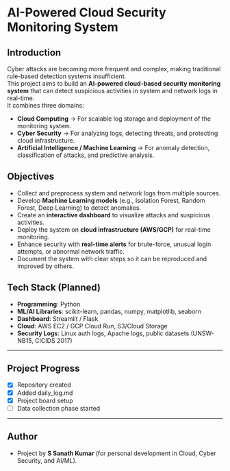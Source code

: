# AI-Powered Cloud Security Monitoring System

##  Introduction
Cyber attacks are becoming more frequent and complex, making traditional rule-based detection systems insufficient.  
This project aims to build an **AI-powered cloud-based security monitoring system** that can detect suspicious activities in system and network logs in real-time.  
It combines three domains:
- **Cloud Computing** → For scalable log storage and deployment of the monitoring system.  
- **Cyber Security** → For analyzing logs, detecting threats, and protecting cloud infrastructure.  
- **Artificial Intelligence / Machine Learning** → For anomaly detection, classification of attacks, and predictive analysis.  

##  Objectives
- Collect and preprocess system and network logs from multiple sources.  
- Develop **Machine Learning models** (e.g., Isolation Forest, Random Forest, Deep Learning) to detect anomalies.  
- Create an **interactive dashboard** to visualize attacks and suspicious activities.  
- Deploy the system on **cloud infrastructure (AWS/GCP)** for real-time monitoring.  
- Enhance security with **real-time alerts** for brute-force, unusual login attempts, or abnormal network traffic.  
- Document the system with clear steps so it can be reproduced and improved by others.  

##  Tech Stack (Planned)
- **Programming**: Python  
- **ML/AI Libraries**: scikit-learn, pandas, numpy, matplotlib, seaborn  
- **Dashboard**: Streamlit / Flask  
- **Cloud**: AWS EC2 / GCP Cloud Run, S3/Cloud Storage  
- **Security Logs**: Linux auth logs, Apache logs, public datasets (UNSW-NB15, CICIDS 2017)  

---

##  Project Progress
- [x] Repository created  
- [x] Added daily_log.md  
- [x] Project board setup  
- [ ] Data collection phase started  

---

##  Author
- Project by **S Sanath Kumar** (for personal development in Cloud, Cyber Security, and AI/ML).
